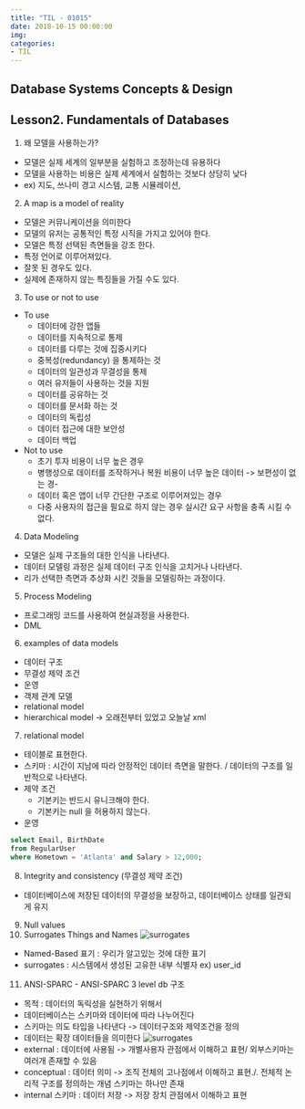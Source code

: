 ```yaml
---
title: "TIL - 01015"
date: 2018-10-15 00:00:00
img:
categories:
- TIL
---
```


## Database Systems Concepts & Design
## Lesson2. Fundamentals of Databases

1.  왜 모델을 사용하는가?
- 모델은 실제 세계의 일부분을 실험하고 조정하는데 유용하다
- 모델을 사용하는 비용은 실제 세계에서 실험하는 것보다 상당히 낮다
- ex) 지도, 쓰나미 경고 시스템, 교통 시뮬레이션,

2. A map is a model of reality
- 모델은 커뮤니케이션을 의미한다
- 모델의 유저는 공통적인 특정 시직을 가지고 있어야 한다.
- 모델은 특정 선택된 측면들을 강조 한다.
- 특정 언어로 이루어져있다.
- 잘못 된 경우도 있다.
- 실제에 존재하지 않는 특징들을 가질 수도 있다.

3. To use or not to use
- To use
    - 데이터에 강한 앱들
    - 데이터를 지속적으로 통제
    - 데이터를 다루는 것에 집중시키다
    - 중복성(redundancy) 을 통제하는 것
    - 데이터의 일관성과 무결성을 통제
    - 여러 유저들이 사용하는 것을 지원
    - 데이터를 공유하는 것
    - 데이터를 문서화 하는 것
    - 데이터의 독립성
    - 데이터 접근에 대한 보안성
    - 데이터 백업
- Not to use
    - 초기 투자 비용이 너무 높은 경우
    - 병행성으로 데이터를 조작하거나 복원 비용이 너무 높은 데이터 -> 보편성이 없는 경-
    - 데이터 혹은 앱이 너무 간단한 구조로 이루어져있는 경우
    - 다중 사용자의 접근을 필요로 하지 않는 경우 실시간 요구 사항을 충족 시킬 수 없다.

4. Data Modeling
- 모델은 실제 구조들의 대한 인식을 나타낸다.
- 데이터 모델링 과정은 실제 데이터 구조 인식을 고치거나 나타낸다.
- 리가 선택한 측면과 추상화 시킨 것들을 모델링하는 과정이다.

5. Process Modeling
- 프로그래밍 코드를 사용하여 현실과정을 사용한다.
- DML

6. examples of data models
- 데이터 구조
- 무결성 제약 조건
- 운영
- 객제 관계 모델
- relational model
- hierarchical model -> 오래전부터 있었고 오늘날 xml

7. relational model
- 테이블로 표현한다.
- 스키마 : 시간이 지남에 따라 안정적인 데이터 측면을 말한다. / 데이터의 구조를 일반적으로 나타낸다.
- 제약 조건
    - 기본키는 반드시 유니크해야 한다.
    - 기본키는 null 을 허용하지 않는다.
- 운영

```SQL
select Email, BirthDate
from RegularUser
where Hometown = 'Atlanta' and Salary > 12,000;
```

8.  Integrity and consistency (무결성 제약 조건)
- 데이터베이스에 저장된 데이터의 무결성을 보장하고, 데이터베이스 상태를 일관되게 유지

9.  Null values
10.  Surrogates Things and Names
![surrogates](...../Picture/db1015_1.png)
- Named-Based 표기 : 우리가 알고있는 것에 대한 표기
- surrogates : 시스템에서 생성된 고유한 내부 식별자 ex) user_id
11. ANSI-SPARC - ANSI-SPARC 3 level db 구조
- 목적 : 데이터의 독릭성을 실현하기 위해서 
- 데이터베이스는 스키마와 데이터에 따라 나누어진다
- 스키마는 의도 타입을 나타낸다 -> 데이터구조와 제약조건을 정의
- 데이터는 확장 데이터들을 의미한다
![surrogates](...../Picture/db1015_2.png)
- external : 데이터에 사용됨 -> 개별사용자 관점에서 이해하고 표현/ 외부스키마는 여러개 존재할 수 있음
- conceptual : 데이터 의미 -> 조직 전체의 고나점에서 이해하고 표현./. 전체적 논리적 구조를 정의하는 개념 스키마는 하나만 존재
- internal 스키마 : 데이터 저장 -> 저장 장치 관점에서 이해하고 표현
